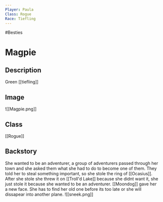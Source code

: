 ```yaml
---
Player: Paula
Class: Rogue
Race: Tiefling
---
```

#Besties
# Magpie
## Description
Green [[tiefling]]
## Image
![[Magpie.png]]
## Class
[[Rogue]]
## Backstory
She wanted to be an adventurer, a group of adventurers passed through her town and she asked them what she had to do to become one of them. They told her to steal something important, so she stole the ring of [[Ocasius]]. After she stole she threw it on [[Troll'd Lake]] because she didnt want it, she just stole it because she wanted to be an adventurer. [[Moondog]] gave her a new face. She has to find her old one before its too late or she will dissapear into another plane.
![[sneek.png]]